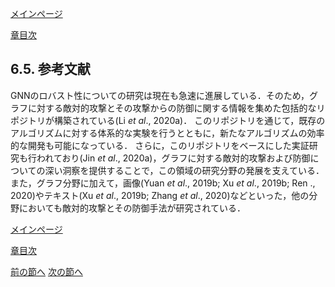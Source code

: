 [メインページ](../../index.markdown)

[章目次](./chap6.md)
## 6.5. 参考文献

GNNのロバスト性についての研究は現在も急速に進展している．そのため，グラフに対する敵対的攻撃とその攻撃からの防御に関する情報を集めた包括的なリポジトリが構築されている(Li *et al*., 2020a)． このリポジトリを通じて，既存のアルゴリズムに対する体系的な実験を行うとともに，新たなアルゴリズムの効率的な開発も可能になっている． さらに，このリポジトリをベースにした実証研究も行われており(Jin *et al*., 2020a)，グラフに対する敵対的攻撃および防御についての深い洞察を提供することで，この領域の研究分野の発展を支えている． また，グラフ分野に加えて，画像(Yuan *et al*., 2019b; Xu *et al*., 2019b; Ren ., 2020)やテキスト(Xu *et al*., 2019b; Zhang *et al*., 2020)などといった，他の分野においても敵対的攻撃とその防御手法が研究されている．

[メインページ](../../index.markdown)

[章目次](./chap6.md)

[前の節へ](./subsection_04.md) [次の節へ](./subsection_06.md)

[^1]: 訳注：割引因子(discount factor)は通常は0から1の間の値を取る． $\gamma$ が1に近いほど，エージェントは遠い未来の報酬を重視し， $\gamma$ が0に近いほど，エージェントは即時の報酬を重視することになる．この割引率は，「エージェントの将来の報酬（価値）に対する現在の評価」を制御する重要な役割を果たす．
